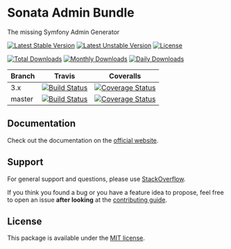 # Sonata Admin Bundle

The missing Symfony Admin Generator

[![Latest Stable Version](https://poser.pugx.org/sonata-project/admin-bundle/v/stable)](https://packagist.org/packages/sonata-project/admin-bundle)
[![Latest Unstable Version](https://poser.pugx.org/sonata-project/admin-bundle/v/unstable)](https://packagist.org/packages/sonata-project/admin-bundle)
[![License](https://poser.pugx.org/sonata-project/admin-bundle/license)](https://packagist.org/packages/sonata-project/admin-bundle)

[![Total Downloads](https://poser.pugx.org/sonata-project/admin-bundle/downloads)](https://packagist.org/packages/sonata-project/admin-bundle)
[![Monthly Downloads](https://poser.pugx.org/sonata-project/admin-bundle/d/monthly)](https://packagist.org/packages/sonata-project/admin-bundle)
[![Daily Downloads](https://poser.pugx.org/sonata-project/admin-bundle/d/daily)](https://packagist.org/packages/sonata-project/admin-bundle)

Branch | Travis | Coveralls |
------ | ------ | --------- |
3.x   | [![Build Status][travis_stable_badge]][travis_stable_link]     | [![Coverage Status][coveralls_stable_badge]][coveralls_stable_link]     |
master | [![Build Status][travis_unstable_badge]][travis_unstable_link] | [![Coverage Status][coveralls_unstable_badge]][coveralls_unstable_link] |

## Documentation

Check out the documentation on the [official website](https://sonata-project.org/bundles/admin).

## Support

For general support and questions, please use [StackOverflow](http://stackoverflow.com/questions/tagged/sonata).

If you think you found a bug or you have a feature idea to propose, feel free to open an issue
**after looking** at the [contributing guide](CONTRIBUTING.md).

## License

This package is available under the [MIT license](LICENSE).

[travis_stable_badge]: https://travis-ci.org/sonata-project/SonataAdminBundle.svg?branch=3.x
[travis_stable_link]: https://travis-ci.org/sonata-project/SonataAdminBundle
[travis_unstable_badge]: https://travis-ci.org/sonata-project/SonataAdminBundle.svg?branch=master
[travis_unstable_link]: https://travis-ci.org/sonata-project/SonataAdminBundle

[coveralls_stable_badge]: https://coveralls.io/repos/github/sonata-project/SonataAdminBundle/badge.svg?branch=3.x
[coveralls_stable_link]: https://coveralls.io/github/sonata-project/SonataAdminBundle?branch=3.x
[coveralls_unstable_badge]: https://coveralls.io/repos/github/sonata-project/SonataAdminBundle/badge.svg?branch=master
[coveralls_unstable_link]: https://coveralls.io/github/sonata-project/SonataAdminBundle?branch=master
